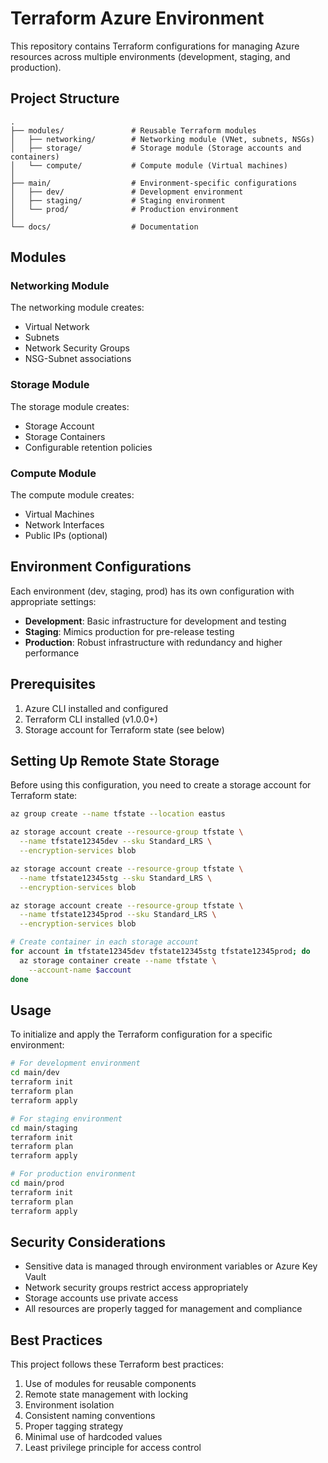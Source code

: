 # Terraform Azure Environment

This repository contains Terraform configurations for managing Azure resources across multiple environments (development, staging, and production).

## Project Structure

```
.
├── modules/               # Reusable Terraform modules
│   ├── networking/        # Networking module (VNet, subnets, NSGs)
│   ├── storage/           # Storage module (Storage accounts and containers)
│   └── compute/           # Compute module (Virtual machines)
│
├── main/                  # Environment-specific configurations
│   ├── dev/               # Development environment
│   ├── staging/           # Staging environment
│   └── prod/              # Production environment
│
└── docs/                  # Documentation
```

## Modules

### Networking Module

The networking module creates:
- Virtual Network
- Subnets
- Network Security Groups
- NSG-Subnet associations

### Storage Module

The storage module creates:
- Storage Account
- Storage Containers
- Configurable retention policies

### Compute Module

The compute module creates:
- Virtual Machines
- Network Interfaces
- Public IPs (optional)

## Environment Configurations

Each environment (dev, staging, prod) has its own configuration with appropriate settings:

- **Development**: Basic infrastructure for development and testing
- **Staging**: Mimics production for pre-release testing
- **Production**: Robust infrastructure with redundancy and higher performance

## Prerequisites

1. Azure CLI installed and configured
2. Terraform CLI installed (v1.0.0+)
3. Storage account for Terraform state (see below)

## Setting Up Remote State Storage

Before using this configuration, you need to create a storage account for Terraform state:

```bash
az group create --name tfstate --location eastus

az storage account create --resource-group tfstate \
  --name tfstate12345dev --sku Standard_LRS \
  --encryption-services blob

az storage account create --resource-group tfstate \
  --name tfstate12345stg --sku Standard_LRS \
  --encryption-services blob

az storage account create --resource-group tfstate \
  --name tfstate12345prod --sku Standard_LRS \
  --encryption-services blob

# Create container in each storage account
for account in tfstate12345dev tfstate12345stg tfstate12345prod; do
  az storage container create --name tfstate \
    --account-name $account
done
```

## Usage

To initialize and apply the Terraform configuration for a specific environment:

```bash
# For development environment
cd main/dev
terraform init
terraform plan
terraform apply

# For staging environment
cd main/staging
terraform init
terraform plan
terraform apply

# For production environment
cd main/prod
terraform init
terraform plan
terraform apply
```

## Security Considerations

- Sensitive data is managed through environment variables or Azure Key Vault
- Network security groups restrict access appropriately
- Storage accounts use private access
- All resources are properly tagged for management and compliance

## Best Practices

This project follows these Terraform best practices:

1. Use of modules for reusable components
2. Remote state management with locking
3. Environment isolation
4. Consistent naming conventions
5. Proper tagging strategy
6. Minimal use of hardcoded values
7. Least privilege principle for access control 